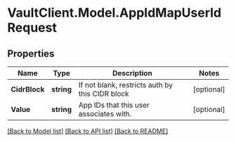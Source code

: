# VaultClient.Model.AppIdMapUserIdRequest

## Properties

Name | Type | Description | Notes
------------ | ------------- | ------------- | -------------
**CidrBlock** | **string** | If not blank, restricts auth by this CIDR block | [optional] 
**Value** | **string** | App IDs that this user associates with. | [optional] 

[[Back to Model list]](../README.md#documentation-for-models) [[Back to API list]](../README.md#documentation-for-api-endpoints) [[Back to README]](../README.md)

